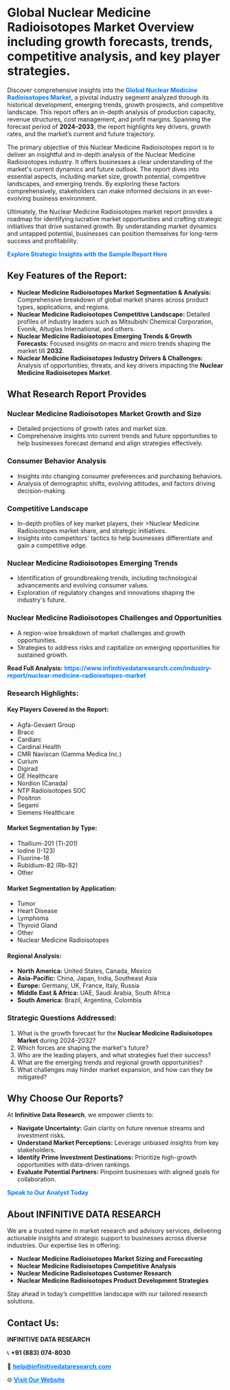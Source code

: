 <h1>Global Nuclear Medicine Radioisotopes Market Overview including growth forecasts, trends, competitive analysis, and key player strategies.</h1>
<p>
Discover comprehensive insights into the 
<a href="https://www.infinitivedataresearch.com/industry-report/nuclear-medicine-radioisotopes-market" rel="dofollow" style="color: #007BFF; text-decoration: none;"><strong>Global Nuclear Medicine Radioisotopes Market</strong></a>, a pivotal industry segment analyzed through its historical development, emerging trends, growth prospects, and competitive landscape. This report offers an in-depth analysis of production capacity, revenue structures, cost management, and profit margins. Spanning the forecast period of <strong>2024–2033</strong>, the report highlights key drivers, growth rates, and the market’s current and future trajectory.
</p>
<p>
The primary objective of this Nuclear Medicine Radioisotopes report is to deliver an insightful and in-depth analysis of the Nuclear Medicine Radioisotopes industry. It offers businesses a clear understanding of the market's current dynamics and future outlook. The report dives into essential aspects, including market size, growth potential, competitive landscapes, and emerging trends. By exploring these factors comprehensively, stakeholders can make informed decisions in an ever-evolving business environment.
</p>
<p>
Ultimately, the Nuclear Medicine Radioisotopes market report provides a roadmap for identifying lucrative market opportunities and crafting strategic initiatives that drive sustained growth. By understanding market dynamics and untapped potential, businesses can position themselves for long-term success and profitability.
</p>
<p>
<a href="https://www.infinitivedataresearch.com/request-sample/reportId=104324" style="color: #007BFF; text-decoration: none;"><strong>Explore Strategic Insights with the Sample Report Here</strong></a>
</p>

<h2>Key Features of the Report:</h2>
<ul>
<li><strong>Nuclear Medicine Radioisotopes Market Segmentation & Analysis:</strong> Comprehensive breakdown of global market shares across product types, applications, and regions.</li>
<li><strong>Nuclear Medicine Radioisotopes Competitive Landscape:</strong> Detailed profiles of industry leaders such as Mitsubishi Chemical Corporation, Evonik, Altuglas International, and others.</li>
<li><strong>Nuclear Medicine Radioisotopes Emerging Trends & Growth Forecasts:</strong> Focused insights on macro and micro trends shaping the market till <strong>2032</strong>.</li>
<li><strong>Nuclear Medicine Radioisotopes Industry Drivers & Challenges:</strong> Analysis of opportunities, threats, and key drivers impacting the <strong>Nuclear Medicine Radioisotopes Market</strong>.</li>
</ul>

<h2>What Research Report Provides</h2>
<h3>Nuclear Medicine Radioisotopes Market Growth and Size</h3>
<ul>
<li>Detailed projections of growth rates and market size.</li>
<li>Comprehensive insights into current trends and future opportunities to help businesses forecast demand and align strategies effectively.</li>
</ul>

<h3>Consumer Behavior Analysis</h3>
<ul>
<li>Insights into changing consumer preferences and purchasing behaviors.</li>
<li>Analysis of demographic shifts, evolving attitudes, and factors driving decision-making.</li>
</ul>

<h3>Competitive Landscape</h3>
<ul>
<li>In-depth profiles of key market players, their >Nuclear Medicine Radioisotopes market share, and strategic initiatives.</li>
<li>Insights into competitors' tactics to help businesses differentiate and gain a competitive edge.</li>
</ul>

<h3>Nuclear Medicine Radioisotopes Emerging Trends</h3>
<ul>
<li>Identification of groundbreaking trends, including technological advancements and evolving consumer values.</li>
<li>Exploration of regulatory changes and innovations shaping the industry's future.</li>
</ul>

<h3>Nuclear Medicine Radioisotopes Challenges and Opportunities</h3>
<ul>
<li>A region-wise breakdown of market challenges and growth opportunities.</li>
<li>Strategies to address risks and capitalize on emerging opportunities for sustained growth.</li>
</ul>
<p><strong>Read Full Analysis:</strong> <a href="https://www.infinitivedataresearch.com/industry-report/nuclear-medicine-radioisotopes-market" rel="dofollow" style="color: #007BFF; text-decoration: none;"><strong>https://www.infinitivedataresearch.com/industry-report/nuclear-medicine-radioisotopes-market</strong></a></p>
<h3>Research Highlights:</h3>
<h4>Key Players Covered in the Report:</h4>
<ul><li>Agfa-Gevaert Group</li><li>Braco</li><li>Cardiarc</li><li>Cardinal Health</li><li>CMR Naviscan (Gamma Medica Inc.)</li><li>Curium</li><li>Digirad</li><li>GE Healthcare</li><li>Nordion (Canada)</li><li>NTP Radioisotopes SOC</li><li>Positron</li><li>Segami</li><li>Siemens Healthcare</li></ul>
<h4>Market Segmentation by Type:</h4>
<ul><li>Thallium-201 (Tl-201)</li><li>Iodine (I-123)</li><li>Fluorine-18</li><li>Rubidium-82 (Rb-82)</li><li>Other</li></ul>
<h4>Market Segmentation by Application:</h4>
<ul><li>Tumor</li><li>Heart Disease</li><li>Lymphoma</li><li>Thyroid Gland</li><li>Other</li><li>Nuclear Medicine Radioisotopes</li></ul>

<h4>Regional Analysis:</h4>
<ul>
<li><strong>North America:</strong> United States, Canada, Mexico</li>
<li><strong>Asia-Pacific:</strong> China, Japan, India, Southeast Asia</li>
<li><strong>Europe:</strong> Germany, UK, France, Italy, Russia</li>
<li><strong>Middle East & Africa:</strong> UAE, Saudi Arabia, South Africa</li>
<li><strong>South America:</strong> Brazil, Argentina, Colombia</li>
</ul>

<h3>Strategic Questions Addressed:</h3>
<ol>
<li>What is the growth forecast for the <strong>Nuclear Medicine Radioisotopes Market</strong> during 2024–2032?</li>
<li>Which forces are shaping the market's future?</li>
<li>Who are the leading players, and what strategies fuel their success?</li>
<li>What are the emerging trends and regional growth opportunities?</li>
<li>What challenges may hinder market expansion, and how can they be mitigated?</li>
</ol>

<h2>Why Choose Our Reports?</h2>
<p>At <strong>Infinitive Data Research</strong>, we empower clients to:</p>
<ul>
<li><strong>Navigate Uncertainty:</strong> Gain clarity on future revenue streams and investment risks.</li>
<li><strong>Understand Market Perceptions:</strong> Leverage unbiased insights from key stakeholders.</li>
<li><strong>Identify Prime Investment Destinations:</strong> Prioritize high-growth opportunities with data-driven rankings.</li>
<li><strong>Evaluate Potential Partners:</strong> Pinpoint businesses with aligned goals for collaboration.</li>
</ul>
<p><a href="https://www.infinitivedataresearch.com/industry-report/nuclear-medicine-radioisotopes-market" rel="dofollow" style="color: #007BFF; text-decoration: none;"><strong>Speak to Our Analyst Today</strong></a></p>

<h2>About INFINITIVE DATA RESEARCH</h2>
<p>We are a trusted name in market research and advisory services, delivering actionable insights and strategic support to businesses across diverse industries. Our expertise lies in offering:</p>
<ul>
<li><strong>Nuclear Medicine Radioisotopes Market Sizing and Forecasting</strong></li>
<li><strong>Nuclear Medicine Radioisotopes Competitive Analysis</strong></li>
<li><strong>Nuclear Medicine Radioisotopes Customer Research</strong></li>
<li><strong>Nuclear Medicine Radioisotopes Product Development Strategies</strong></li>
</ul>
<p>Stay ahead in today’s competitive landscape with our tailored research solutions.</p>

<h2>Contact Us:</h2>
<p><strong>INFINITIVE DATA RESEARCH</strong></p>
<p>📞 <strong>+91 (883) 074-8030</strong></p>
<p>📧 <strong><a href="mailto:help@infinitivedataresearch.com" style="color: #007BFF;">help@infinitivedataresearch.com</a></strong></p>
<p>🌐 <strong><a href="https://www.infinitivedataresearch.com" rel="dofollow" style="color: #007BFF;">Visit Our Website</a></strong></p>